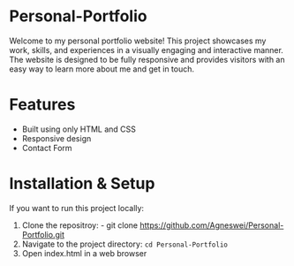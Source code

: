 # Personal-Portfolio

Welcome to my personal portfolio website! This project showcases my work, skills, and experiences in a visually engaging and interactive manner. The website is designed to be fully responsive and provides visitors with an easy way to learn more about me and get in touch.

# Features
* Built using only HTML and CSS
* Responsive design
* Contact Form

# Installation & Setup

If you want to run this project locally:
1. Clone the repositroy: - git clone https://github.com/Agneswei/Personal-Portfolio.git
2. Navigate to the project directory:
`cd Personal-Portfolio`
3. Open index.html in a web browser

